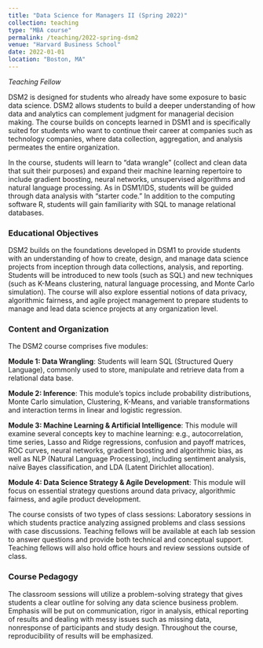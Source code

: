 ```yaml
---
title: "Data Science for Managers II (Spring 2022)"
collection: teaching
type: "MBA course"
permalink: /teaching/2022-spring-dsm2
venue: "Harvard Business School"
date: 2022-01-01
location: "Boston, MA"
---
```


*Teaching Fellow*

DSM2 is designed for students who already have some exposure to basic data science. DSM2 allows students to build a deeper understanding of how data and analytics can complement judgment for managerial decision making. The course builds on concepts learned in DSM1 and is specifically suited for students who want to continue their career at companies such as technology companies, where data collection, aggregation, and analysis permeates the entire organization.

In the course, students will learn to “data wrangle” (collect and clean data that suit their purposes) and expand their machine learning repertoire to include gradient boosting, neural networks, unsupervised algorithms and natural language processing. As in DSM1/IDS, students will be guided through data analysis with “starter code.” In addition to the computing software R, students will gain familiarity with SQL to manage relational databases.

### Educational Objectives

DSM2 builds on the foundations developed in DSM1 to provide students with an understanding of how to create, design, and manage data science projects from inception through data collections, analysis, and reporting. Students will be introduced to new tools (such as SQL) and new techniques (such as K-Means clustering, natural language processing, and Monte Carlo simulation). The course will also explore essential notions of data privacy, algorithmic fairness, and agile project management to prepare students to manage and lead data science projects at any organization level.

### Content and Organization

The DSM2 course comprises five modules:

**Module 1: Data Wrangling**: Students will learn SQL (Structured Query Language), commonly used to store, manipulate and retrieve data from a relational data base.

**Module 2: Inference**: This module’s topics include probability distributions, Monte Carlo simulation, Clustering, K-Means, and variable transformations and interaction terms in linear and logistic regression.

**Module 3: Machine Learning & Artificial Intelligence**: This module will examine several concepts key to machine learning: e.g., autocorrelation, time series, Lasso and Ridge regressions, confusion and payoff matrices, ROC curves, neural networks, gradient boosting and algorithmic bias, as well as NLP (Natural Language Processing), including sentiment analysis, naïve Bayes classification, and LDA (Latent Dirichlet allocation).

**Module 4: Data Science Strategy & Agile Development**: This module will focus on essential strategy questions around data privacy, algorithmic fairness, and agile product development.

The course consists of two types of class sessions: Laboratory sessions in which students practice analyzing assigned problems and class sessions with case discussions. Teaching fellows will be available at each lab session to answer questions and provide both technical and conceptual support. Teaching fellows will also hold office hours and review sessions outside of class.

### Course Pedagogy

The classroom sessions will utilize a problem-solving strategy that gives students a clear outline for solving any data science business problem. Emphasis will be put on communication, rigor in analysis, ethical reporting of results and dealing with messy issues such as missing data, nonresponse of participants and study design. Throughout the course, reproducibility of results will be emphasized.
